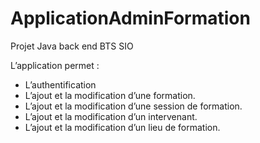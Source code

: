 # ApplicationAdminFormation
Projet Java back end BTS SIO 

L’application permet :
- L’authentification
- L’ajout et la modification d’une formation.
- L’ajout et la modification d’une session de formation.
- L’ajout et la modification d’un intervenant.
- L’ajout et la modification d’un lieu de formation.
